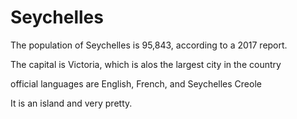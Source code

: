# Seychelles
 The population of Seychelles is 95,843, according to a 2017 report.


The capital is Victoria, which is alos the largest city in the country

 
official languages are English, French, and Seychelles Creole


It is an island and very pretty.



